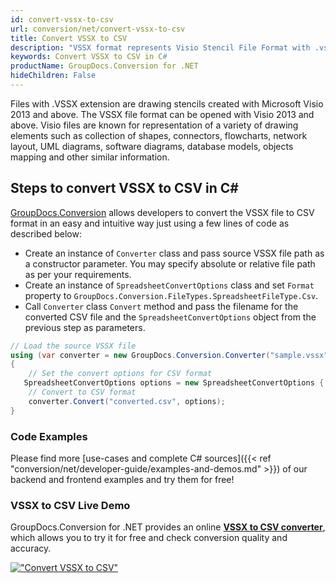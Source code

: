 ```yaml
---
id: convert-vssx-to-csv
url: conversion/net/convert-vssx-to-csv
title: Convert VSSX to CSV
description: "VSSX format represents Visio Stencil File Format with .vssx extension. Learn how to convert VSSX to CSV file programmatically in C# language using GroupDocs.Conversion for .NET library."
keywords: Convert VSSX to CSV in C#
productName: GroupDocs.Conversion for .NET
hideChildren: False
---
```


Files with .VSSX extension are drawing stencils created with Microsoft Visio 2013 and above. The VSSX file format can be opened with Visio 2013 and above. Visio files are known for representation of a variety of drawing elements such as collection of shapes, connectors, flowcharts, network layout, UML diagrams, software diagrams, database models, objects mapping and other similar information.

## Steps to convert VSSX to CSV in C#

[GroupDocs.Conversion](https://products.groupdocs.com/conversion/net) allows developers to convert the VSSX file to CSV format in an easy and intuitive way just using a few lines of code as described below:

* Create an instance of `Converter` class and pass source VSSX file path as a constructor parameter. You may specify absolute or relative file path as per your requirements. 
* Create an instance of `SpreadsheetConvertOptions` class and set `Format` property to `GroupDocs.Conversion.FileTypes.SpreadsheetFileType.Csv`.
* Call `Converter` class `Convert` method and pass the filename for the converted CSV file and the `SpreadsheetConvertOptions` object from the previous step as parameters.

```csharp
// Load the source VSSX file
using (var converter = new GroupDocs.Conversion.Converter("sample.vssx"))
{
    // Set the convert options for CSV format
   SpreadsheetConvertOptions options = new SpreadsheetConvertOptions { Format = GroupDocs.Conversion.FileTypes.SpreadsheetFileType.Csv };
    // Convert to CSV format
    converter.Convert("converted.csv", options);
}
```

### Code Examples

Please find more [use-cases and complete C# sources]({{< ref "conversion/net/developer-guide/examples-and-demos.md" >}}) of our backend and frontend examples and try them for free!

### VSSX to CSV Live Demo

GroupDocs.Conversion for .NET provides an online [**VSSX to CSV converter**](https://products.groupdocs.app/conversion/vssx-to-csv), which allows you to try it for free and check conversion quality and accuracy.

[!["Convert VSSX to CSV"](conversion/net/images/convert-to-csv/convert-vssx-to-csv.png)](https://products.groupdocs.app/conversion/vssx-to-csv)